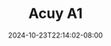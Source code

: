 --- 
title: "Acuy A1"
description: "download   Acuy A1 twitter full baru"
date: 2024-10-23T22:14:02-08:00
file_code: "v0kavp23gk79"
draft: false
cover: "vdbhtdhsig1omme2.jpg"
tags: ["Acuy", "bokep-indo", "bokep-viral", "bokep-ig"]
length: 60
fld_id: "1482839"
foldername: "Acuy"
categories: ["Acuy"]
views: 0
---